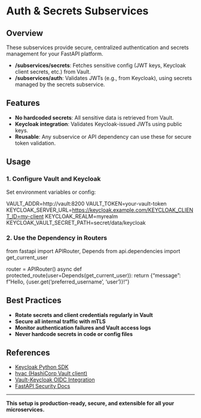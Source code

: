 # Auth & Secrets Subservices

## Overview

These subservices provide secure, centralized authentication and secrets management for your FastAPI platform.

- **/subservices/secrets**: Fetches sensitive config (JWT keys, Keycloak client secrets, etc.) from Vault.
- **/subservices/auth**: Validates JWTs (e.g., from Keycloak), using secrets managed by the secrets subservice.

## Features

- **No hardcoded secrets**: All sensitive data is retrieved from Vault.
- **Keycloak integration**: Validates Keycloak-issued JWTs using public keys.
- **Reusable**: Any subservice or API dependency can use these for secure token validation.

## Usage

### 1. Configure Vault and Keycloak

Set environment variables or config:

VAULT_ADDR=http://vault:8200
VAULT_TOKEN=your-vault-token
KEYCLOAK_SERVER_URL=https://keycloak.example.com/KEYCLOAK_CLIENT_ID=my-client
KEYCLOAK_REALM=myrealm
KEYCLOAK_VAULT_SECRET_PATH=secret/data/keycloak


### 2. Use the Dependency in Routers

from fastapi import APIRouter, Depends from api.dependencies import get_current_user

router = APIRouter()
async def protected_route(user=Depends(get_current_user)):
  return {“message”: f”Hello, {user.get(‘preferred_username’, ‘user’)}!”}


## Best Practices

- **Rotate secrets and client credentials regularly in Vault**
- **Secure all internal traffic with mTLS**
- **Monitor authentication failures and Vault access logs**
- **Never hardcode secrets in code or config files**

## References

- [Keycloak Python SDK](https://pypi.org/project/python-keycloak/)
- [hvac (HashiCorp Vault client)](https://pypi.org/project/hvac/)
- [Vault-Keycloak OIDC Integration](https://cfreeman.cloud/vault-keycloak-integration-with-oidc/)
- [FastAPI Security Docs](https://fastapi.tiangolo.com/tutorial/security/)

---

**This setup is production-ready, secure, and extensible for all your microservices.**
